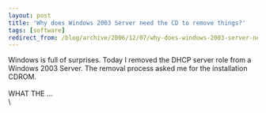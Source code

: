 ```yaml
---
layout: post
title: 'Why does Windows 2003 Server need the CD to remove things?'
tags: [software]
redirect_from: /blog/archive/2006/12/07/why-does-windows-2003-server-need-the-cd-to-remove-things
---
```


Windows is full of surprises. Today I removed the DHCP server role from
a Windows 2003 Server. The removal process asked me for the installation
CDROM.\
\
WHAT THE ...\
\


